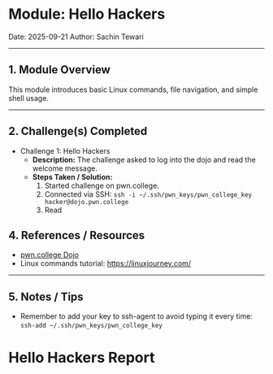 # Module: Hello Hackers
Date: 2025-09-21
Author: Sachin Tewari

---

## 1. Module Overview
This module introduces basic Linux commands, file navigation, and simple shell usage.

---

## 2. Challenge(s) Completed
- Challenge 1: Hello Hackers
  - **Description:** The challenge asked to log into the dojo and read the welcome message.
  - **Steps Taken / Solution:**
    1. Started challenge on pwn.college.
    2. Connected via SSH: `ssh -i ~/.ssh/pwn_keys/pwn_college_key hacker@dojo.pwn.college`
    3. Read 
## 4. References / Resources
- [pwn.college Dojo](https://pwn.college)
- Linux commands tutorial: https://linuxjourney.com/

---
## 5. Notes / Tips
- Remember to add your key to ssh-agent to avoid typing it every time: `ssh-add ~/.ssh/pwn_keys/pwn_college_key`
# Hello Hackers Report
